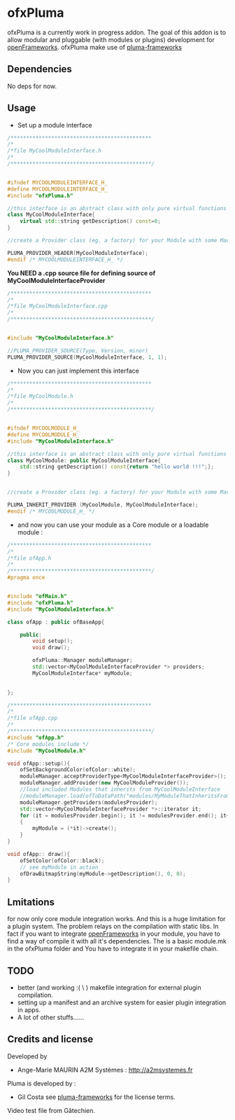 ofxPluma
========

ofxPluma is a currently work in progress addon. The goal of this addon is to allow modular and pluggable (with modules or plugins) development for [openFrameworks](http://openframeworks.cc/). ofxPluma make use of [pluma-frameworks](http://pluma-framework.sourceforge.net/)

## Dependencies

No deps for now.

## Usage

- Set up a module interface

```c++
/*********************************************
/*
/*file MyCoolModuleInterface.h
/*
/*********************************************/


#ifndef MYCOOLMODULEINTERFACE_H_
#define MYCOOLMODULEINTERFACE_H_
#include "ofxPluma.h"

//this interface is an abstract class with only pure virtual functions
class MyCoolModuleInterface{
    virtual std::string getDescription() const=0;
}

//create a Provider class (eg. a factory) for your Module with some Macro define in Pluma

PLUMA_PROVIDER_HEADER(MyCoolModuleInterface);
#endif /* MYCOOLMODULEINTERFACE_H_ */

```
**You NEED a .cpp source file for defining source of MyCoolModuleInterfaceProvider**

```c++
/*********************************************
/*
/*file MyCoolModuleInterface.cpp
/*
/*********************************************/


#include "MyCoolModuleInterface.h"

//PLUMA_PROVIDER_SOURCE(Type, Version, minor)
PLUMA_PROVIDER_SOURCE(MyCoolModuleInterface, 1, 1);

```

- Now you can just implement this interface

```c++
/*********************************************
/*
/*file MyCoolModule.h 
/*
/*********************************************/


#ifndef MYCOOLMODULE_H_
#define MYCOOLMODULE_H_
#include "MyCoolModuleInterface.h"

//this interface is an abstract class with only pure virtual functions
class MyCoolModule: public MyCoolModuleInterface{
    std::string getDescription() const{return "hello world !!!";};
}


//create a Provider class (eg. a factory) for your Module with some Macro define in Pluma

PLUMA_INHERIT_PROVIDER (MyCoolModule, MyCoolModuleInterface);
#endif /* MYCOOLMODULE_H_ */
```
- and now you can use your module as a Core module or a loadable module :

```c++
/*********************************************
/*
/*file ofApp.h 
/*
/*********************************************/
#pragma once


#include "ofMain.h"
#include "ofxPluma.h"
#include "MyCoolModuleInterface.h"

class ofApp : public ofBaseApp{

	public:
		void setup();
		void draw();

		ofxPluma::Manager moduleManager;
		std::vector<MyCoolModuleInterfaceProvider *> providers;
		MyCoolModuleInterface* myModule;

		
};

```
```c++
/*********************************************
/*
/*file ofApp.cpp 
/*
/*********************************************/
#include "ofApp.h"
/* Core modules include */
#include "MyCoolModule.h"

void ofApp::setup(){
    ofSetBackgroundColor(ofColor::white);
    moduleManager.acceptProviderType<MyCoolModuleInterfaceProvider>();
    moduleManager.addProvider(new MyCoolModuleProvider());
    //load included Modules that inherits from MyCoolModuleInterface
    //moduleManager.load(ofToDataPath("modules/MyModuleThatInheritsFromMyCoolModuleInterface"));
    moduleManager.getProviders(modulesProvider);
    std::vector<MyCoolModuleInterfaceProvider *>::iterator it;
    for (it = modulesProvider.begin(); it != modulesProvider.end(); it++)
    {
        myModule = (*it)->create();
    }
}

void ofApp:: draw(){
    ofSetColor(ofColor::black);
    // see myModule in action
    ofDrawBitmapString(myModule->getDescription(), 0, 0);
}

```



## Lmitations

for now only core module integration works. And this is a huge limitation for a plugin system. The problem relays on the compilation with static libs. In fact if you want to integrate [openFrameworks](http://openframeworks.cc/) in your module, you have to find a way of compile it with all it's dependencies.
The is a basic module.mk in the ofxPluma folder and You have to integrate it in your makefile chain.

## TODO

- better (and working :( \ ) makefile integration for external plugin compilation.
- setting up a manifest and an archive system for easier plugin integration in apps.
- A lot of other stuffs......

## Credits and license

Developed by
- Ange-Marie MAURIN A2M Systèmes : http://a2msystemes.fr

Pluma is developed by : 
- Gil Costa 
see [pluma-frameworks](http://pluma-framework.sourceforge.net/) for the license terms.

Video test file from Gâtechien.


